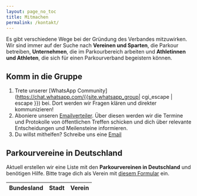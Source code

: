```yaml
---
layout: page_no_toc
title: Mitmachen
permalink: /kontakt/
---
```


Es gibt verschiedene Wege bei der Gründung des Verbandes mitzuwirken. Wir sind immer auf der Suche nach **Vereinen und Sparten**, die Parkour betreiben, **Unternehmen**, die im Parkourbereich arbeiten und **Athletinnen und Athleten**, die sich für einen Parkourverband begeistern können.

## Komm in die Gruppe

1. Trete unserer [WhatsApp Community](https://chat.whatsapp.com/{{site.whatsapp_group| cgi_escape | escape }}) bei. Dort werden wir Fragen klären und direkter kommunizieren!
2. Aboniere unseren [Emailverteiler](https://newsletter.8bj.de/subscription/form). Über diesen werden wir die Termine und Protokolle von öffentlichen Treffen schicken und dich über relevante Entscheidungen und Meilensteine informieren.
3. Du willst mithelfen? Schreibe uns eine [Email](mailto:info@parkour-deutschland.de)

## Parkourvereine in Deutschland

Aktuell erstellen wir eine Liste mit den **Parkourvereinen in Deutschland** und benötigen Hilfe. Bitte trage dich als Verein mit [diesem Formular](https://share.parkour-deutschland.de/apps/forms/s/GPbm9GsgnAfAtXFgRFSmXJ36) ein.

<table id="vereine-table">
  <thead>
    <tr>
      <th>Bundesland</th>
      <th>Stadt</th>
      <th>Verein</th>
    </tr>
  </thead>
  <tbody>
    <!-- Table rows will be dynamically added here -->
  </tbody>
</table>

<script>
  fetch('https://8bj.de/api/verband/vereine')
    .then(response => response.json())
    .then(data => {
      const tableBody = document.querySelector('#vereine-table tbody');

      data.forEach(verein => {
        const row = document.createElement('tr');

        const bundeslandCell = document.createElement('td');
        bundeslandCell.textContent = verein.bundesland;
        row.appendChild(bundeslandCell);

        const stadtCell = document.createElement('td');
        stadtCell.textContent = verein.stadt;
        row.appendChild(stadtCell);

        const vereinCell = document.createElement('td');
        const vereinLink = document.createElement('a');
        vereinLink.href = verein.webseite;
        vereinLink.target = '_blank';
        vereinLink.textContent = verein.name;
        vereinCell.appendChild(vereinLink);
        row.appendChild(vereinCell);

        tableBody.appendChild(row);
      });
    })
    .catch(error => {
      console.error('Error fetching data:', error);
    });
</script>
